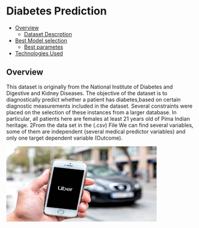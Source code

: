 # Diabetes Prediction 

 - [Overview](#overview)
    - [Dataset Descrption](#dataset-descrption)
  - [Best Model selection](#best-model-selection)
    - [Best parametes](#best-parametes)
  - [Technologies Used](#technologies-used)


## Overview
This dataset is originally from the National Institute of Diabetes and Digestive and Kidney Diseases. 
The objective of the dataset is to diagnostically predict whether a patient has diabetes,based on certain diagnostic measurements included in the dataset. Several constraints were placed
on the selection of these instances from a larger database.
In particular, all patients here are females at least 21 years old of Pima Indian heritage.
2From the data set in the (.csv) File We can find several variables, some of them are independent
(several medical predictor variables) and only one target dependent variable (Outcome).

<img src = "https://github.com/ahmedsaeed620/CodeClauseInternship_Uber-Fares-Prediction/blob/main/Images/TAL-uber-screen-car-UBERHOLIDAY1122-50314d4bd42e4316bec881419eab2d3d.jpg" width = 400 height = 200/> 
